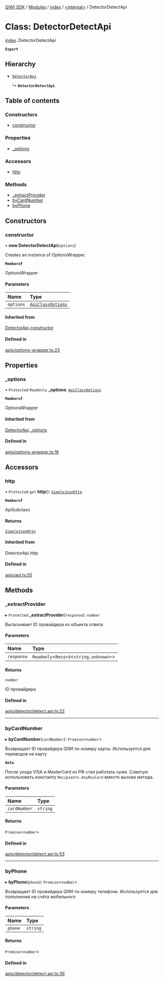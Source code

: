 [QIWI SDK](../README.md) / [Modules](../modules.md) / [index](../modules/index.md) / [<internal\>](../modules/index._internal_.md) / DetectorDetectApi

# Class: DetectorDetectApi

[index](../modules/index.md).[<internal>](../modules/index._internal_.md).DetectorDetectApi

**`Export`**

## Hierarchy

- [`DetectorApi`](index._internal_.DetectorApi.md)

  ↳ **`DetectorDetectApi`**

## Table of contents

### Constructors

- [constructor](index._internal_.DetectorDetectApi.md#constructor)

### Properties

- [\_options](index._internal_.DetectorDetectApi.md#_options)

### Accessors

- [http](index._internal_.DetectorDetectApi.md#http)

### Methods

- [\_extractProvider](index._internal_.DetectorDetectApi.md#_extractprovider)
- [byCardNumber](index._internal_.DetectorDetectApi.md#bycardnumber)
- [byPhone](index._internal_.DetectorDetectApi.md#byphone)

## Constructors

### constructor

• **new DetectorDetectApi**(`options`)

Creates an instance of OptionsWrapper.

**`Memberof`**

OptionsWrapper

#### Parameters

| Name | Type |
| :------ | :------ |
| `options` | [`ApiClassOptions`](../interfaces/index._internal_.ApiClassOptions.md) |

#### Inherited from

[DetectorApi](index._internal_.DetectorApi.md).[constructor](index._internal_.DetectorApi.md#constructor)

#### Defined in

[apis/options-wrapper.ts:23](https://github.com/AlexXanderGrib/node-qiwi-sdk/blob/bc0e99e/src/apis/options-wrapper.ts#L23)

## Properties

### \_options

• `Protected` `Readonly` **\_options**: [`ApiClassOptions`](../interfaces/index._internal_.ApiClassOptions.md)

**`Memberof`**

OptionsWrapper

#### Inherited from

[DetectorApi](index._internal_.DetectorApi.md).[_options](index._internal_.DetectorApi.md#_options)

#### Defined in

[apis/options-wrapper.ts:16](https://github.com/AlexXanderGrib/node-qiwi-sdk/blob/bc0e99e/src/apis/options-wrapper.ts#L16)

## Accessors

### http

• `Protected` `get` **http**(): [`SimpleJsonHttp`](index.QIWI.SimpleJsonHttp.md)

**`Memberof`**

ApiSubclass

#### Returns

[`SimpleJsonHttp`](index.QIWI.SimpleJsonHttp.md)

#### Inherited from

DetectorApi.http

#### Defined in

[apis/api.ts:55](https://github.com/AlexXanderGrib/node-qiwi-sdk/blob/bc0e99e/src/apis/api.ts#L55)

## Methods

### \_extractProvider

▸ `Protected` **_extractProvider**(`response`): `number`

Вытаскивает ID провайдера из объекта ответа

#### Parameters

| Name | Type |
| :------ | :------ |
| `response` | `Readonly`<`Record`<`string`, `unknown`\>\> |

#### Returns

`number`

ID провайдера

#### Defined in

[apis/detector/detect.api.ts:22](https://github.com/AlexXanderGrib/node-qiwi-sdk/blob/bc0e99e/src/apis/detector/detect.api.ts#L22)

___

### byCardNumber

▸ **byCardNumber**(`cardNumber`): `Promise`<`number`\>

Возвращает ID провайдера QIWI по номеру карты.
Используется для переводов на карту

**`Note`**

После ухода VISA и MasterCard из РФ стал работать хуже.
Советую использовать константу `Recipients.AnyRusCard` вместо вызова метода.

#### Parameters

| Name | Type |
| :------ | :------ |
| `cardNumber` | `string` |

#### Returns

`Promise`<`number`\>

#### Defined in

[apis/detector/detect.api.ts:53](https://github.com/AlexXanderGrib/node-qiwi-sdk/blob/bc0e99e/src/apis/detector/detect.api.ts#L53)

___

### byPhone

▸ **byPhone**(`phone`): `Promise`<`number`\>

Возвращает ID провайдера QIWI по номеру телефона.
Используется для пополнения на счёта мобильного

#### Parameters

| Name | Type |
| :------ | :------ |
| `phone` | `string` |

#### Returns

`Promise`<`number`\>

#### Defined in

[apis/detector/detect.api.ts:36](https://github.com/AlexXanderGrib/node-qiwi-sdk/blob/bc0e99e/src/apis/detector/detect.api.ts#L36)

